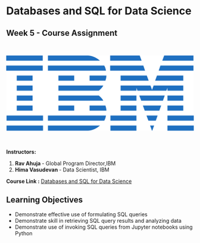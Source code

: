 # Databases and SQL for Data Science
## Week 5 - Course Assignment
<br>
<p align="center">
 <img src="https://github.com/AchalMate/IBM-Data-Science-Professional-Certificate/blob/main/ibm.svg" title="IBM logo" alt = "IBM logo" />
</p>
<br>

<b>Instructors:</b><b><br>
1. Rav Ahuja </b> - Global Program Director,IBM<b>
2. Hima Vasudevan </b>- Data Scientist, IBM


<b> Course Link :</b> <a href = "https://www.coursera.org/learn/sql-data-science?specialization=ibm-data-science">Databases and SQL for Data Science</a><br>
## Learning Objectives<br>
- Demonstrate effective use of formulating SQL queries
- Demonstrate skill in retrieving SQL query results and analyzing data
- Demonstrate use of invoking SQL queries from Jupyter notebooks using Python

